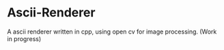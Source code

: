 # Ascii-Renderer
A ascii renderer written in cpp, using open cv for image processing. (Work in progress)
